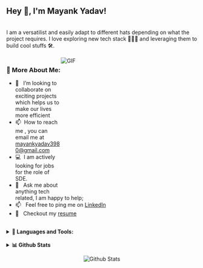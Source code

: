 
## Hey 👋, I'm Mayank Yadav!


<br/>
I am a versatilist and easily adapt to different hats depending on what the project requires. I love exploring new tech stack 👨🏻‍💻 and leveraging them to build cool stuffs 🛠️. 
<br/>
<br/>

<img align="right" alt="GIF" src="https://raw.githubusercontent.com/rahul-jha98/rahul-jha98/main/techstack.gif" width="360px" height="350px"/>

### 🧐 More About Me:

- 🤝 &nbsp;  I’m looking to collaborate on exciting projects which helps us to make our lives more efficient
- 📫 &nbsp;How to reach me , you can email me at mayankyadav3980@gmail.com
- 💻 &nbsp;I am actively looking for jobs for the role of SDE.
- 💬 &nbsp; Ask me about anything tech related, I am happy to help;
- 📫 &nbsp; Feel free to ping me on [LinkedIn](https://www.linkedin.com/in/mayank-yadav-93661416b/)
- 📝 &nbsp; Checkout my [resume](https://drive.google.com/file/d/1Wk_JW5jY2NKXY2JcZgkn1mr4HfIVDEhh/view?usp=sharing)
<br>


<details>
<summary><b>🔨 Languages and Tools:</b></summary>
 
<p align="center">
<img src="https://raw.githubusercontent.com/8bithemant/8bithemant/master/svg/dev/languages/html.svg" alt="html" style="vertical-align:top; margin:4px">
<img src="https://raw.githubusercontent.com/8bithemant/8bithemant/master/svg/dev/languages/js.svg" alt="js" style="vertical-align:top; margin:4px">
<img src="https://raw.githubusercontent.com/8bithemant/8bithemant/master/svg/dev/frameworks/react.svg" alt="react" style="vertical-align:top; margin:4px">
<img src="https://raw.githubusercontent.com/8bithemant/8bithemant/master/svg/dev/services/npm.svg" alt="npm" style="vertical-align:top; margin:4px">
<img src="https://raw.githubusercontent.com/8bithemant/8bithemant/master/svg/dev/tools/visualstudio_code.svg" alt="vscode" style="vertical-align:top; margin:4px">
</p>
 
<p align="left">
<img src="https://raw.githubusercontent.com/rahul-jha98/github_readme_icons/main/language_and_tools/square/java/java.svg" style="vertical-align:top; margin:4px">
<img  src="https://raw.githubusercontent.com/rahul-jha98/github_readme_icons/main/language_and_tools/square/firebase/firebase.svg" style="vertical-align:top; margin:4px"/>
<img src="https://raw.githubusercontent.com/rahul-jha98/github_readme_icons/main/language_and_tools/square/node/node.svg" style="vertical-align:top; margin:4px">
<img src="https://raw.githubusercontent.com/rahul-jha98/github_readme_icons/main/language_and_tools/square/git-scm/git-scm.svg" style="vertical-align:top; margin:4px"/></p>

</details>
<br>


<!-- ### 📊 Github Stats -->
<details>
<summary><b> 📊 Github Stats</b></summary>
<div align="center">
 
<!-- [![Mayank's GitHub stats](https://github-readme-stats.vercel.app/api?username=Mayankyadav3980&count_private=true&show_icons=true&theme=radical)](https://github.com/Mayankyadav3980) -->>
 
[![Top Langs](https://github-readme-stats.vercel.app/api/top-langs/?username=Mayankyadav3980&layout=compact)](https://github.com/anuraghazra/github-readme-stats)

[![trophy](https://github-profile-trophy.vercel.app/?username=Mayankyadav3980&theme=onedark&row=1&column=7)](https://github.com/ryo-ma/github-profile-trophy)

![](https://github-readme-streak-stats.herokuapp.com/?user=Mayankyadav3980&theme=dark)
 </div>
 </details>

<!-- <br> -->
<!-- <p align="center">💙 If you like my projects, Give them ⭐ and Share it with friends!</p>
</p> -->
<!-- <h1 align='center'>⚡️<i></i>⚡️</h1> -->

<p align="center">
        <img src="https://raw.githubusercontent.com/bornmay/bornmay/Update/svg/Bottom.svg" alt="Github Stats" />
</p>
